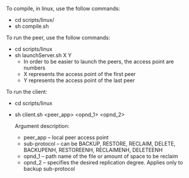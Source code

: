 

To compile, in linux, use the follow commands:
* cd scripts/linux/
* sh compile.sh  


To run the peer, use the follow commands:
* cd scripts/linux
* sh launchServer.sh X Y 
	- In order to be easier to launch the peers, the access point are numbers		
	- X represents the access point of the first peer
	- Y represents the access point of the last peer
			

To run the client:
* cd scripts/linux
* sh client.sh <peer_app> <sub-protocol> <opnd_1> <opnd_2>

	Argument description:
	- peer_app – local peer access point
	- sub-protocol – can be BACKUP, RESTORE, RECLAIM, DELETE, BACKUPENH, RESTOREENH, RECLAIMENH, DELETEENH	
	- opnd_1 – path name of the file or amount of space to be reclaim
	- opnd_2 – specifies the desired replication degree. Applies only to backup sub-protocol
